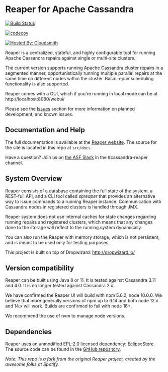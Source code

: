 Reaper for Apache Cassandra
============================

[![Build Status](https://github.com/thelastpickle/cassandra-reaper/actions/workflows/ci.yaml/badge.svg?branch=master)](https://github.com/thelastpickle/cassandra-reaper/actions?query=branch%3Amaster)

[![codecov](https://codecov.io/gh/thelastpickle/cassandra-reaper/branch/master/graph/badge.svg?token=8q1tX81waa)](https://codecov.io/gh/thelastpickle/cassandra-reaper)

[![Hosted By: Cloudsmith](https://img.shields.io/badge/OSS%20hosting%20by-cloudsmith-blue?logo=cloudsmith&style=flat-square)](https://cloudsmith.io/~thelastpickle/repos/reaper/packages/)

Reaper is a centralized, stateful, and highly configurable tool for running Apache Cassandra repairs against single or multi-site clusters.

The current version supports running Apache Cassandra cluster repairs in a segmented manner,  opportunistically running multiple parallel repairs at the same time on different nodes within the cluster. Basic repair scheduling functionality is also supported.

Reaper comes with a GUI, which if you're running in local mode can be at http://localhost:8080/webui/ 

Please see the [Issues](https://github.com/thelastpickle/cassandra-reaper/issues) section for more information on planned development, and known issues.

Documentation and Help
------------------------

The full documentation is available at the [Reaper website](http://cassandra-reaper.io/).  The source for the site is located in this repo at `src/docs`.

Have a question?  Join us on [the ASF Slack](https://the-asf.slack.com/) in the #cassandra-reaper channel.


System Overview
---------------

Reaper consists of a database containing the full state of the system, a REST-full API,
and a CLI tool called *spreaper* that provides an alternative way to issue commands to a running
Reaper instance. Communication with Cassandra nodes in registered clusters is handled through JMX.

Reaper system does not use internal caches for state changes regarding running repairs and
registered clusters, which means that any changes done to the storage will reflect to the running
system dynamically.

You can also run the Reaper with memory storage, which is not persistent, and is meant to
be used only for testing purposes.

This project is built on top of Dropwizard:
http://dropwizard.io/

Version compatibility 
------------
Reaper can be built using Java 8 or 11.  It is tested against Cassandra 3.11 and 4.0.  It is no longer tested against Cassandra 2.x.

We have confirmed the Reaper UI will build with npm 5.6.0, node 10.0.0. We believe that more generally versions of npm up to 6.14 and both node 12.x and 14.x will work. Builds are confirmed to fail with node 16+.

We recommend the use of nvm to manage node versions.


Dependencies
------------

Reaper uses an unmodified EPL-2.0 licensed dependency: [EclipseStore](https://eclipsestore.io/). The source code can be found in the [GitHub repository](https://github.com/eclipse-store/store).

*Note: This repo is a fork from the original Reaper project, created by the awesome folks at Spotify.*